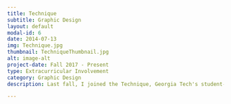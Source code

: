 ```yaml
---
title: Technique
subtitle: Graphic Design
layout: default
modal-id: 6
date: 2014-07-13
img: Technique.jpg
thumbnail: TechniqueThumbnail.jpg
alt: image-alt
project-date: Fall 2017 - Present
type: Extracurricular Involvement
category: Graphic Design
description: Last fall, I joined the Technique, Georgia Tech's student-run newspaper as a graphic designer. At the time, I had recently switched my major to Computational Media, and wanted to join an organization that could hone my skills in design.</br></br>In my first semester on staff, I was assigned small assignments to make advertisements or small graphics that go along with articles. Now, as assistant design editor, I do those same things, while also writing editorial pieces every now and then!</br></br>The work shown here is a fake advertisement I created for our April Fool's special edition, where I created an ad for a student hotel on campus, when in reality, the building is where a lot of students have lecture and study.</br></br>I am currently in the process of putting my work on my <a href="https://www.behance.net/davidhle0f49">Behance profile</a>, so feel free to check out what I have so far (along with other projects I have done), and the my <a href="http://nique.net/author/david-le/">editorial pieces</a> I have written!

---
```


